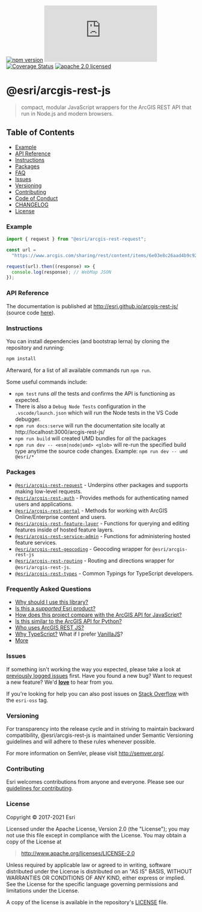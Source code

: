 [![npm version][npm-img]][npm-url]
[![gzip bundle size][gzip-image]][npm-url]
[![Coverage Status][coverage-img]][coverage-url]
[![apache 2.0 licensed][license-img]][license-url]

[npm-img]: https://img.shields.io/npm/v/@esri/arcgis-rest-request.svg?style=flat-square
[npm-url]: https://www.npmjs.com/package/@esri/arcgis-rest-request
[gzip-image]: https://img.badgesize.io/https://unpkg.com/@esri/arcgis-rest-request/dist/umd/request.umd.min.js?compression=gzip
[coverage-img]: https://codecov.io/gh/Esri/arcgis-rest-js/branch/master/graph/badge.svg
[coverage-url]: https://codecov.io/gh/Esri/arcgis-rest-js
[license-img]: https://img.shields.io/badge/license-Apache%202.0-orange.svg?style=flat-square
[license-url]: #license

# @esri/arcgis-rest-js

> compact, modular JavaScript wrappers for the ArcGIS REST API that run in Node.js and modern browsers.

## Table of Contents

- [Example](#example)
- [API Reference](#api-reference)
- [Instructions](#instructions)
- [Packages](#packages)
- [FAQ](#frequently-asked-questions)
- [Issues](#issues)
- [Versioning](#versioning)
- [Contributing](#contributing)
- [Code of Conduct](/CODE_OF_CONDUCT.md)
- [CHANGELOG](/CHANGELOG.md)
- [License](#license)

### Example

```js
import { request } from "@esri/arcgis-rest-request";

const url =
  "https://www.arcgis.com/sharing/rest/content/items/6e03e8c26aad4b9c92a87c1063ddb0e3/data";

request(url).then((response) => {
  console.log(response); // WebMap JSON
});
```

### API Reference

The documentation is published at http://esri.github.io/arcgis-rest-js/ (source code [here](/docs/src)).

### Instructions

You can install dependencies (and bootstrap lerna) by cloning the repository and running:

```bash
npm install
```

Afterward, for a list of all available commands run `npm run`.

Some useful commands include:

- `npm test` runs _all_ the tests and confirms the API is functioning as expected.
- There is also a `Debug Node Tests` configuration in the `.vscode/launch.json` which will run the Node tests in the VS Code debugger.
- `npm run docs:serve` will run the documentation site locally at http://localhost:3000/arcgis-rest-js/
- `npm run build` will created UMD bundles for _all_ the packages
- `npm run dev -- <esm|node|umd> <glob>` will re-run the specified build type anytime the source code changes. Example: `npm run dev -- umd @esri/*`

### Packages

- [`@esri/arcgis-rest-request`](./packages/arcgis-rest-request/) - Underpins other packages and supports making low-level requests.
- [`@esri/arcgis-rest-auth`](./packages/arcgis-rest-auth) - Provides methods for authenticating named users and applications.
- [`@esri/arcgis-rest-portal`](./packages/arcgis-rest-portal) - Methods for working with ArcGIS Online/Enterprise content and users.
- [`@esri/arcgis-rest-feature-layer`](./packages/arcgis-rest-feature-layer) - Functions for querying and editing features inside of hosted feature layers.
- [`@esri/arcgis-rest-service-admin`](./packages/arcgis-rest-service-admin) - Functions for administering hosted feature services.
- [`@esri/arcgis-rest-geocoding`](./packages/arcgis-rest-geocoding) - Geocoding wrapper for `@esri/arcgis-rest-js`
- [`@esri/arcgis-rest-routing`](./packages/arcgis-rest-routing) - Routing and directions wrapper for `@esri/arcgis-rest-js`.
- [`@esri/arcgis-rest-types`](./packages/arcgis-rest-types/) - Common Typings for TypeScript developers.

### Frequently Asked Questions

- [Why should I use this library?](https://esri.github.io/arcgis-rest-js/guides/package-overview/)
- [Is this a _supported_ Esri product?](docs/FAQ.md#is-this-a-supported-esri-product)
- [How does this project compare with the ArcGIS API for JavaScript?](docs/FAQ.md#comparison-with-the-arcgis-api-for-javascript)
- [Is this similar to the ArcGIS API for Python?](docs/FAQ.md#comparison-with-the-arcgis-api-for-python)
- [Who uses ArcGIS REST JS?](docs/FAQ.md#who-is-using-these-packages)
- [Why TypeScript?](docs/FAQ.md#why-typescript) What if I prefer [VanillaJS](https://stackoverflow.com/questions/20435653/what-is-vanillajs)?
- [More](https://github.com/Esri/arcgis-rest-js/issues?q=is%3Aissue+sort%3Aupdated-desc+label%3Afaq+is%3Aclosed)

### Issues

If something isn't working the way you expected, please take a look at [previously logged issues](https://github.com/Esri/arcgis-rest-js/issues) first. Have you found a new bug? Want to request a new feature? We'd [**love**](https://github.com/Esri/arcgis-rest-js/issues/new) to hear from you.

If you're looking for help you can also post issues on [Stack Overflow](https://stackoverflow.com/questions/tagged/esri-oss) with the `esri-oss` tag.

### Versioning

For transparency into the release cycle and in striving to maintain backward compatibility, @esri/arcgis-rest-js is maintained under Semantic Versioning guidelines and will adhere to these rules whenever possible.

For more information on SemVer, please visit <http://semver.org/>.

### Contributing

Esri welcomes contributions from anyone and everyone. Please see our [guidelines for contributing](CONTRIBUTING.md).

### License

Copyright &copy; 2017-2021 Esri

Licensed under the Apache License, Version 2.0 (the "License");
you may not use this file except in compliance with the License.
You may obtain a copy of the License at

> http://www.apache.org/licenses/LICENSE-2.0

Unless required by applicable law or agreed to in writing, software
distributed under the License is distributed on an "AS IS" BASIS,
WITHOUT WARRANTIES OR CONDITIONS OF ANY KIND, either express or implied.
See the License for the specific language governing permissions and
limitations under the License.

A copy of the license is available in the repository's [LICENSE](./LICENSE) file.

